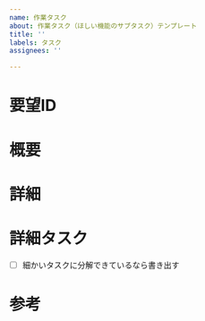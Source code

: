 ```yaml
---
name: 作業タスク
about: 作業タスク（ほしい機能のサブタスク）テンプレート
title: ''
labels: タスク
assignees: ''

---
```


# 要望ID

# 概要

# 詳細

# 詳細タスク
- [ ] 細かいタスクに分解できているなら書き出す

# 参考
